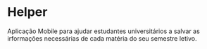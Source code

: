 # Helper
 Aplicação Mobile para ajudar estudantes universitários a salvar as irformações necessárias de cada matéria do seu semestre letivo.
